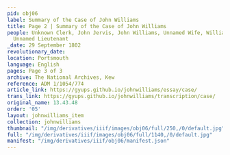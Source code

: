 ```yaml
---
pid: obj06
label: Summary of the Case of John Williams
title: Page 2 | Summary of the Case of John Williams
people: Unknown Clerk, John Jervis, John Williams, Unnamed Wife, William Allen Proby,
  Unnamed Lieutenant
_date: 29 September 1802
revolutionary_date:
location: Portsmouth
language: English
pages: Page 3 of 3
archive: The National Archives, Kew
reference: ADM 1/1054/774
article_link: https://gyups.github.io/johnwilliams/essay/case/
trans_link: https://gyups.github.io/johnwilliams/transcription/case/
original_name: 13.43.48
order: '05'
layout: johnwilliams_item
collection: johnwilliams
thumbnail: "/img/derivatives/iiif/images/obj06/full/250,/0/default.jpg"
full: "/img/derivatives/iiif/images/obj06/full/1140,/0/default.jpg"
manifest: "/img/derivatives/iiif/obj06/manifest.json"
---
```

